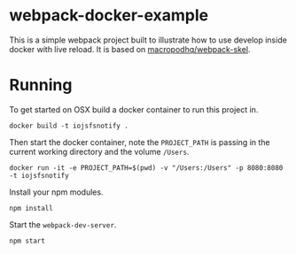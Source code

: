 # webpack-docker-example

This is a simple webpack project built to illustrate how to use develop inside docker with live reload. It is based on [macropodhq/webpack-skel](https://github.com/macropodhq/webpack-skel).

# Running

To get started on OSX build a docker container to run this project in.

```
docker build -t iojsfsnotify .
```

Then start the docker container, note the `PROJECT_PATH` is passing in the current working directory and the volume `/Users`.

```
docker run -it -e PROJECT_PATH=$(pwd) -v "/Users:/Users" -p 8080:8080 -t iojsfsnotify
```

Install your npm modules.

```
npm install
```

Start the `webpack-dev-server`.

```
npm start
```

